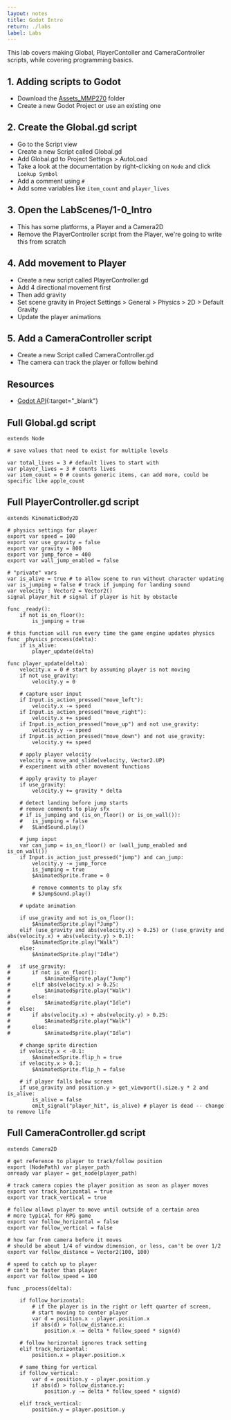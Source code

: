 ```yaml
---
layout: notes
title: Godot Intro
return: ./labs
label: Labs
---
```


This lab covers making Global, PlayerContoller and CameraController scripts, while covering programming basics.

## 1. Adding scripts to Godot
- Download the [Assets_MMP270](./Assets_MMP270.zip) folder
- Create a new Godot Project or use an existing one

## 2. Create the Global.gd script
- Go to the Script view
- Create a new Script called Global.gd
- Add Global.gd to Project Settings > AutoLoad
- Take a look at the documentation by right-clicking on `Node` and click `Lookup Symbol`
- Add a comment using `#`
- Add some variables like `item_count` and `player_lives`

## 3. Open the LabScenes/1-0_Intro
- This has some platforms, a Player and a Camera2D
- Remove the PlayerController script from the Player, we're going to write this from scratch

## 4. Add movement to Player
- Create a new script called PlayerController.gd
- Add 4 directional movement first
- Then add gravity
- Set scene gravity in Project Settings > General > Physics > 2D > Default Gravity
- Update the player animations

## 5. Add a CameraController script
- Create a new Script called CameraController.gd
- The camera can track the player or follow behind

## Resources
- [Godot API](https://docs.godotengine.org/en/stable/classes/index.html){:target="_blank"}

## Full Global.gd script
```
extends Node

# save values that need to exist for multiple levels

var total_lives = 3 # default lives to start with
var player_lives = 3 # counts lives 
var item_count = 0 # counts generic items, can add more, could be specific like apple_count

```

## Full PlayerController.gd script
```
extends KinematicBody2D

# physics settings for player
export var speed = 100
export var use_gravity = false
export var gravity = 800
export var jump_force = 400
export var wall_jump_enabled = false

# "private" vars 
var is_alive = true # to allow scene to run without character updating
var is_jumping = false # track if jumping for landing sound
var velocity : Vector2 = Vector2()
signal player_hit # signal if player is hit by obstacle

func _ready():
	if not is_on_floor():
		is_jumping = true

# this function will run every time the game engine updates physics
func _physics_process(delta):
	if is_alive:
		player_update(delta)

func player_update(delta):
	velocity.x = 0 # start by assuming player is not moving
	if not use_gravity:
		velocity.y = 0
	
	# capture user input
	if Input.is_action_pressed("move_left"):
		velocity.x -= speed
	if Input.is_action_pressed("move_right"):
		velocity.x += speed
	if Input.is_action_pressed("move_up") and not use_gravity:
		velocity.y -= speed
	if Input.is_action_pressed("move_down") and not use_gravity:
		velocity.y += speed

	# apply player velocity
	velocity = move_and_slide(velocity, Vector2.UP)
	# experiment with other movement functions 
	
	# apply gravity to player
	if use_gravity:
		velocity.y += gravity * delta
	
	# detect landing before jump starts
	# remove comments to play sfx
	# if is_jumping and (is_on_floor() or is_on_wall()):
	#	is_jumping = false
	#	$LandSound.play()
	
	# jump input
	var can_jump = is_on_floor() or (wall_jump_enabled and is_on_wall())
	if Input.is_action_just_pressed("jump") and can_jump:
		velocity.y -= jump_force
		is_jumping = true
		$AnimatedSprite.frame = 0
		
		# remove comments to play sfx
		# $JumpSound.play()
	
	# update animation
	
	if use_gravity and not is_on_floor():
		$AnimatedSprite.play("Jump")
	elif (use_gravity and abs(velocity.x) > 0.25) or (!use_gravity and abs(velocity.x) + abs(velocity.y) > 0.1):
		$AnimatedSprite.play("Walk")
	else:
		$AnimatedSprite.play("Idle")

#	if use_gravity:
#		if not is_on_floor():
#			$AnimatedSprite.play("Jump")
#		elif abs(velocity.x) > 0.25:
#			$AnimatedSprite.play("Walk")
#		else:
#			$AnimatedSprite.play("Idle")
#	else:
#		if abs(velocity.x) + abs(velocity.y) > 0.25:
#			$AnimatedSprite.play("Walk")
#		else:
#			$AnimatedSprite.play("Idle")
		
	# change sprite direction
	if velocity.x < -0.1:
		$AnimatedSprite.flip_h = true
	if velocity.x > 0.1:
		$AnimatedSprite.flip_h = false
		
	# if player falls below screen
	if use_gravity and position.y > get_viewport().size.y * 2 and is_alive:
		is_alive = false
		emit_signal("player_hit", is_alive) # player is dead -- change to remove life

```

## Full CameraController.gd script

```
extends Camera2D

# get reference to player to track/follow position
export (NodePath) var player_path
onready var player = get_node(player_path)

# track camera copies the player position as soon as player moves
export var track_horizontal = true
export var track_vertical = true

# follow allows player to move until outside of a certain area
# more typical for RPG game
export var follow_horizontal = false
export var follow_vertical = false

# how far from camera before it moves
# should be about 1/4 of window dimension, or less, can't be over 1/2
export var follow_distance = Vector2(100, 100)

# speed to catch up to player
# can't be faster than player
export var follow_speed = 100 
	
func _process(delta):

	if follow_horizontal:
		# if the player is in the right or left quarter of screen, 
		# start moving to center player
		var d = position.x - player.position.x
		if abs(d) > follow_distance.x:
			position.x -= delta * follow_speed * sign(d)
	
	# follow horizontal ignores track setting
	elif track_horizontal:
		position.x = player.position.x
	
	# same thing for vertical
	if follow_vertical:
		var d = position.y - player.position.y
		if abs(d) > follow_distance.y:
			position.y -= delta * follow_speed * sign(d)
			
	elif track_vertical:
		position.y = player.position.y


```

